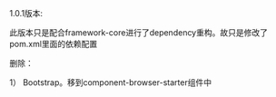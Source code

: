 1.0.1版本:

此版本只是配合framework-core进行了dependency重构。故只是修改了pom.xml里面的依赖配置

删除：

1） Bootstrap。移到component-browser-starter组件中